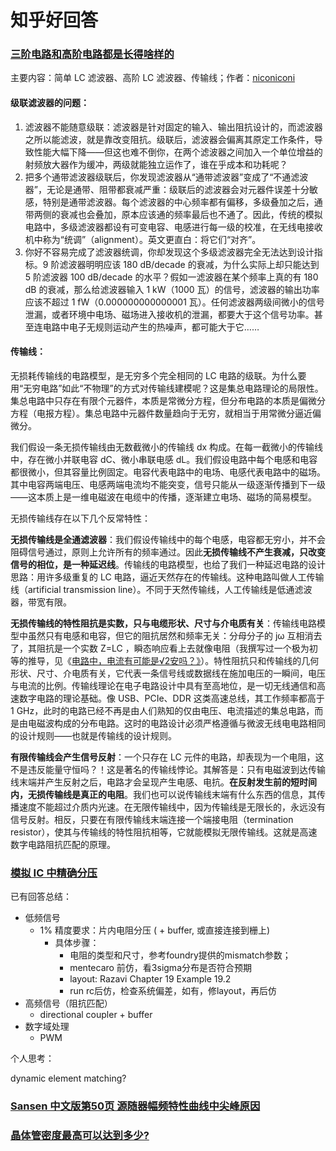# 知乎好回答


### [三阶电路和高阶电路都是长得啥样的](https://www.zhihu.com/question/662814871)

主要内容：简单 LC 滤波器、高阶 LC 滤波器、传输线；作者：[niconiconi](https://www.zhihu.com/people/niconiconi-47-68)

#### 级联滤波器的问题：

1. 滤波器不能随意级联：滤波器是针对固定的输入、输出阻抗设计的，而滤波器之所以能滤波，就是靠改变阻抗。级联后，滤波器会偏离其原定工作条件，导致性能大幅下降——但这也难不倒你，在两个滤波器之间加入一个单位增益的射频放大器作为缓冲，两级就能独立运作了，谁在乎成本和功耗呢？
2. 把多个通带滤波器级联后，你发现滤波器从“通带滤波器”变成了“不通滤波器”，无论是通带、阻带都衰减严重：级联后的滤波器会对元器件误差十分敏感，特别是通带滤波器。每个滤波器的中心频率都有偏移，多级叠加之后，通带两侧的衰减也会叠加，原本应该通的频率最后也不通了。因此，传统的模拟电路中，多级滤波器都设有可变电容、电感进行每一级的校准，在无线电接收机中称为“统调”（alignment）。英文更直白：将它们“对齐”。
3. 你好不容易完成了滤波器统调，你却发现这个多级滤波器完全无法达到设计指标。9 阶滤波器明明应该 180 dB/decade 的衰减，为什么实际上却只能达到 5 阶滤波器 100 dB/decade 的水平？假如一滤波器在某个频率上真的有 180 dB 的衰减，那么给滤波器输入 1 kW（1000 瓦）的信号，滤波器的输出功率应该不超过 1 fW（0.000000000000001 瓦）。任何滤波器两级间微小的信号泄漏，或者环境中电场、磁场进入接收机的泄漏，都要大于这个信号功率。甚至连电路中电子无规则运动产生的热噪声，都可能大于它……

#### 传输线：

无损耗传输线的电路模型，是无穷多个完全相同的 LC 电路的级联。为什么要用“无穷电路”如此“不物理”的方式对传输线建模呢？这是集总电路理论的局限性。集总电路中只存在有限个元器件，本质是常微分方程，但分布电路的本质是偏微分方程（电报方程）。集总电路中元器件数量趋向于无穷，就相当于用常微分逼近偏微分。

我们假设一条无损传输线由无数截微小的传输线 dx 构成。在每一截微小的传输线中，存在微小并联电容 dC、微小串联电感 dL。我们假设电路中每个电感和电容都很微小，但其容量比例固定。电容代表电路中的电场、电感代表电路中的磁场。其中电容两端电压、电感两端电流均不能突变，信号只能从一级逐渐传播到下一级——这本质上是一维电磁波在电缆中的传播，逐渐建立电场、磁场的简易模型。

无损传输线存在以下几个反常特性：

**无损传输线是全通滤波器**：我们假设传输线中的每个电感，电容都无穷小，并不会阻碍信号通过，原则上允许所有的频率通过。因此**无损传输线不产生衰减，只改变信号的相位，是一种延迟线**。传输线的电路模型，也给了我们一种延迟电路的设计思路：用许多级重复的 LC 电路，逼近天然存在的传输线。这种电路叫做人工传输线（artificial transmission line）。不同于天然传输线，人工传输线是低通滤波器，带宽有限。

**无损传输线的特性阻抗是实数，只与电缆形状、尺寸与介电质有关**：传输线电路模型中虽然只有电感和电容，但它的阻抗居然和频率无关：分母分子的 jω 互相消去了，其阻抗是一个实数 Z=LC ，瞬态响应看上去就像电阻（我撰写过一个极为初等的推导，见《[电路中，电流有可能是√2安吗？》](https://www.zhihu.com/question/597042407/answer/3399443478)）。特性阻抗只和传输线的几何形状、尺寸、介电质有关，它代表一条信号线或数据线在施加电压的一瞬间，电压与电流的比例。传输线理论在电子电路设计中具有至高地位，是一切无线通信和高速数字电路的理论基础。像 USB、PCIe、DDR 这类高速总线，其工作频率都高于 1 GHz，此时的电路已经不再是由人们熟知的仅由电压、电流描述的集总电路，而是由电磁波构成的分布电路。这时的电路设计必须严格遵循与微波无线电电路相同的设计规则——也就是传输线的设计规则。

**有限传输线会产生信号反射**：一个只存在 LC 元件的电路，却表现为一个电阻，这不是违反能量守恒吗？！这是著名的传输线悖论。其解答是：只有电磁波到达传输线末端并产生反射之后，电路才会呈现产生电感、电抗。**在反射发生前的短时间内，无损传输线是真正的电阻**。我们也可以说传输线末端有什么东西的信息，其传播速度不能超过介质内光速。在无限传输线中，因为传输线是无限长的，永远没有信号反射。相反，只要在有限传输线末端连接一个端接电阻（termination resistor），使其与传输线的特性阻抗相等，它就能模拟无限传输线。这就是高速数字电路阻抗匹配的原理。

### [模拟 IC 中精确分压](https://www.zhihu.com/question/433912978)

已有回答总结：

- 低频信号
  - 1% 精度要求：片内电阻分压 ( + buffer, 或直接连接到栅上)
    - 具体步骤：
      - 电阻的类型和尺寸，参考foundry提供的mismatch参数；
      - mentecaro 前仿，看3sigma分布是否符合预期
      - layout: Razavi Chapter 19 Example 19.2
      - run rc后仿，检查系统偏差，如有，修layout，再后仿
- 高频信号（阻抗匹配）
  - directional coupler + buffer
- 数字域处理
  - PWM
 

个人思考：

dynamic element matching? 

### [Sansen 中文版第50页 源随器幅频特性曲线中尖峰原因](https://www.zhihu.com/question/494496007)

### [晶体管密度最高可以达到多少?](https://www.zhihu.com/question/652919031/answer/1923520186885054545)
